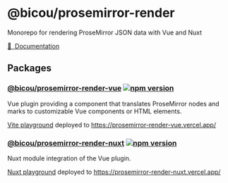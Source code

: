 # @bicou/prosemirror-render

Monorepo for rendering ProseMirror JSON data with Vue and Nuxt

[📖 &nbsp;Documentation](https://gbicou.github.io/prosemirror-render/)


## Packages


### [@bicou/prosemirror-render-vue](/packages/vue-plugin) [![npm version][npm-version-src-vue]][npm-version-href-vue]

Vue plugin providing a component that translates ProseMirror nodes and marks to customizable Vue components or HTML elements.

[Vite playground](/packages/vue-playground) deployed to https://prosemirror-render-vue.vercel.app/


### [@bicou/prosemirror-render-nuxt](/packages/nuxt-module) [![npm version][npm-version-src-nuxt]][npm-version-href-nuxt]

Nuxt module integration of the Vue plugin.

[Nuxt playground](/packages/nuxt-playground) deployed to https://prosemirror-render-nuxt.vercel.app/


<!-- Badges -->
[npm-version-src-vue]: https://img.shields.io/npm/v/@bicou/prosemirror-render-vue/latest.svg?style=flat&colorA=18181B&colorB=28CF8D
[npm-version-href-vue]: https://npmjs.com/package/@bicou/prosemirror-render-vue

[npm-version-src-nuxt]: https://img.shields.io/npm/v/@bicou/prosemirror-render-nuxt/latest.svg?style=flat&colorA=18181B&colorB=28CF8D
[npm-version-href-nuxt]: https://npmjs.com/package/@bicou/prosemirror-render-nuxt

